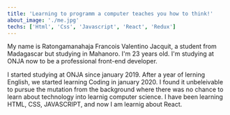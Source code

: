 ```yaml
---
title: 'Learning to programm a computer teaches you how to think!'
about_image: './me.jpg'
techs: ['Html', 'Css', 'Javascript', 'React', 'Redux']
---
```


My name is Ratongamanahaja Francois Valentino Jacquit, a student from Madagascar but studying in Mahanoro. I'm 23 years old. I'm studying at ONJA now to be a professional front-end developer.

I started studying at ONJA since january 2019. After a year of lerning English, we started learning Coding in january 2020. I found it unbeleivable to pursue the mutation from the background where there was no chance to learn about technology into learnig computer science. I have been learning HTML, CSS, JAVASCRIPT, and now I am learnig about React.
